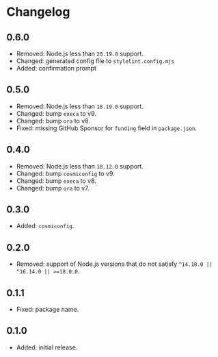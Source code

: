 # Changelog

## 0.6.0

- Removed: Node.js less than `20.19.0` support.
- Changed: generated config file to `stylelint.config.mjs`
- Added: confirmation prompt

## 0.5.0

- Removed: Node.js less than `18.19.0` support.
- Changed: bump `execa` to v9.
- Changed: bump `ora` to v8.
- Fixed: missing GitHub Sponsor for `funding` field in `package.json`.

## 0.4.0

- Removed: Node.js less than `18.12.0` support.
- Changed: bump `cosmiconfig` to v9.
- Changed: bump `execa` to v8.
- Changed: bump `ora` to v7.

## 0.3.0

- Added: `cosmiconfig`.

## 0.2.0

- Removed: support of Node.js versions that do not satisfy `^14.18.0 || ^16.14.0 || >=18.0.0`.

## 0.1.1

- Fixed: package name.

## 0.1.0

- Added: initial release.
